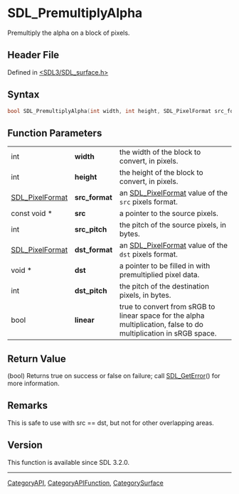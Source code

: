 # SDL_PremultiplyAlpha

Premultiply the alpha on a block of pixels.

## Header File

Defined in [<SDL3/SDL_surface.h>](https://github.com/libsdl-org/SDL/blob/main/include/SDL3/SDL_surface.h)

## Syntax

```c
bool SDL_PremultiplyAlpha(int width, int height, SDL_PixelFormat src_format, const void *src, int src_pitch, SDL_PixelFormat dst_format, void *dst, int dst_pitch, bool linear);
```

## Function Parameters

|                                    |                |                                                                                                                   |
| ---------------------------------- | -------------- | ----------------------------------------------------------------------------------------------------------------- |
| int                                | **width**      | the width of the block to convert, in pixels.                                                                     |
| int                                | **height**     | the height of the block to convert, in pixels.                                                                    |
| [SDL_PixelFormat](SDL_PixelFormat) | **src_format** | an [SDL_PixelFormat](SDL_PixelFormat) value of the `src` pixels format.                                           |
| const void *                       | **src**        | a pointer to the source pixels.                                                                                   |
| int                                | **src_pitch**  | the pitch of the source pixels, in bytes.                                                                         |
| [SDL_PixelFormat](SDL_PixelFormat) | **dst_format** | an [SDL_PixelFormat](SDL_PixelFormat) value of the `dst` pixels format.                                           |
| void *                             | **dst**        | a pointer to be filled in with premultiplied pixel data.                                                          |
| int                                | **dst_pitch**  | the pitch of the destination pixels, in bytes.                                                                    |
| bool                               | **linear**     | true to convert from sRGB to linear space for the alpha multiplication, false to do multiplication in sRGB space. |

## Return Value

(bool) Returns true on success or false on failure; call
[SDL_GetError](SDL_GetError)() for more information.

## Remarks

This is safe to use with src == dst, but not for other overlapping areas.

## Version

This function is available since SDL 3.2.0.





----
[CategoryAPI](CategoryAPI), [CategoryAPIFunction](CategoryAPIFunction), [CategorySurface](CategorySurface)

